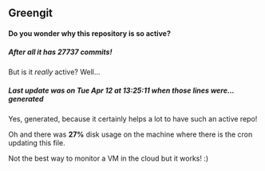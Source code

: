 ## Greengit

#### Do you wonder why this repository is so active?

##### After all it has 27737 commits!

But is it *really* active? Well...

##### Last update was on Tue Apr 12 at 13:25:11 when those lines were... generated

Yes, generated, because it certainly helps a lot to have such an active repo!

Oh and there was **27%** disk usage on the machine
where there is the cron updating this file.

Not the best way to monitor a VM in the cloud but it works! :)
